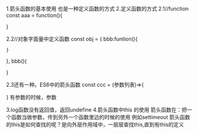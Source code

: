 1.箭头函数的基本使用
也是一种定义函数的方式
2.定义函数的方式
2.1//function
const aaa = function(){

}

2.2//对象字面量中定义函数
const obj = {
    bbb:funtion(){

    }
},
bbb(){

}


2.3还有一种。ES6中的箭头函数
const ccc = (参数列表)=>{

}
有参数的时候，参数

3.log函数没有返回值，返回undefine
4.箭头函数中this 的使用
箭头函数在：把一个函数当做参数，传到另外一个函数里边的时候的使用 例如settimeout
箭头函数的this是如何查找的呢？是向外层作用域中，一层层查找this,直到有this的定义






